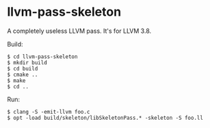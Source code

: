 # llvm-pass-skeleton

A completely useless LLVM pass.
It's for LLVM 3.8.

Build:

    $ cd llvm-pass-skeleton
    $ mkdir build
    $ cd build
    $ cmake ..
    $ make
    $ cd ..

Run:

    $ clang -S -emit-llvm foo.c
    $ opt -load build/skeleton/libSkeletonPass.* -skeleton -S foo.ll
